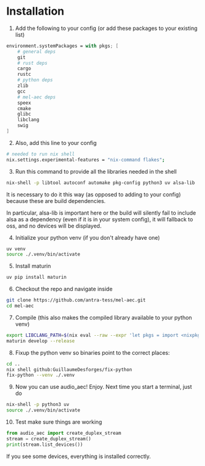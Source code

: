 # Installation

1. Add the following to your config (or add these packages to your existing list)

```nix
environment.systemPackages = with pkgs; [    
    # general deps
    git
    # rust deps
    cargo
    rustc
    # python deps
    zlib
    gcc
    # mel-aec deps
    speex
    cmake
    glibc
    libclang
    swig
]
```

2. Also, add this line to your config

```bash
# needed to run nix shell
nix.settings.experimental-features = "nix-command flakes";
```

3. Run this command to provide all the libraries needed in the shell

```bash
nix-shell -p libtool autoconf automake pkg-config python3 uv alsa-lib
```

It is necessary to do it this way (as opposed to adding to your config) because these are build dependencies.

In particular, alsa-lib is important here or the build will silently fail to include alsa as a dependency (even if it is in your system config), it will fallback to oss, and no devices will be displayed.

4. Initialize your python venv (if you don't already have one)

```bash
uv venv
source ./.venv/bin/activate
```

5. Install maturin

```bash
uv pip install maturin
```

6. Checkout the repo and navigate inside

```bash
git clone https://github.com/antra-tess/mel-aec.git
cd mel-aec
```

7. Compile (this also makes the compiled library available to your python venv)

```bash
export LIBCLANG_PATH=$(nix eval --raw --expr 'let pkgs = import <nixpkgs> {}; in "${pkgs.llvmPackages.libclang.lib}/lib"' --impure --extra-experimental-features "nix-command flakes") 
maturin develop --release
```

8. Fixup the python venv so binaries point to the correct places:

```bash
cd ..
nix shell github:GuillaumeDesforges/fix-python
fix-python --venv ./.venv
```

9. Now you can use audio_aec! Enjoy. Next time you start a terminal, just do

```bash
nix-shell -p python3 uv
source ./.venv/bin/activate
```

10. Test make sure things are working

```python
from audio_aec import create_duplex_stream
stream = create_duplex_stream()
print(stream.list_devices())
```

If you see some devices, everything is installed correctly.
